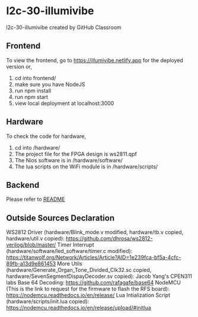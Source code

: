 # l2c-30-illumivibe
l2c-30-illumivibe created by GitHub Classroom

## Frontend

To view the frontend, go to https://illumivibe.netlify.app for the deployed version or,
1. cd into frontend/
2. make sure you have NodeJS
3. run npm install
4. run npm start
5. view local deployment at localhost:3000


## Hardware

To check the code for hardware, 
1. cd into /hardware/
2. The project file for the FPGA design is ws2811.qpf
3. The Nios software is in /hardware/software/
4. The lua scripts on the WiFi module is in  /hardware/scripts/

## Backend

Please refer to [README](backend/README.md)

## Outside Sources Declaration

WS2812 Driver (hardware/Blink_mode.v modified, hardware/tb.v copied, hardware/util.v copied): 
https://github.com/dhrosa/ws2812-verilog/blob/master/
Timer Interrupt (hardware/software/led_software/timer.c modified):
https://titanwolf.org/Network/Articles/Article?AID=1e239fca-bf5a-4cfc-89fb-a13d9e861453
More Utils (hardware/Generate_Organ_Tone_Divided_Clk32.sc copied, hardware/SevenSegmentDispayDecoder.sv copied):
Jacob Yang's CPEN311 labs
Base 64 Decoding: 
https://github.com/rafagafe/base64
NodeMCU (This is the link to request for the firmware to flash the RFS board): 
https://nodemcu.readthedocs.io/en/release/
Lua Intialization Script (hardware/scripts/init.lua copied): 
https://nodemcu.readthedocs.io/en/release/upload/#initlua
